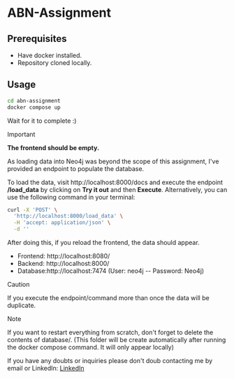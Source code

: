 # ABN-Assignment

## Prerequisites

- Have docker installed.
- Repository cloned locally.

## Usage
```bash
cd abn-assignment
docker compose up
```
Wait for it to complete :)
> [!IMPORTANT] 
 __The frontend should be empty.__

As loading data into Neo4j was beyond the scope of this assignment, I've provided an endpoint to populate the database.

To load the data, visit http://localhost:8000/docs and execute the endpoint __/load_data__ by clicking on __Try it out__ and then __Execute__. Alternatively, you can use the following command in your terminal:
```bash
curl -X 'POST' \
  'http://localhost:8000/load_data' \
  -H 'accept: application/json' \
  -d ''
```

After doing this, if you reload the frontend, the data should appear.


- Frontend: http://localhost:8080/
- Backend: http://localhost:8000/
- Database:http://localhost:7474 (User: neo4j -- Password: Neo4j)




> [!CAUTION]
If you execute the endpoint/command more than once the data will be duplicate.

> [!NOTE] 
If you want to restart everything from scratch, don't forget to delete the contents of database/. (This folder will be create automatically after running the docker compose command. It will only appear locally)

If you have any doubts or inquiries please don't doub contacting me by email or LinkedIn:
[LinkedIn](https://www.linkedin.com/in/david-olimpio-silva/)


